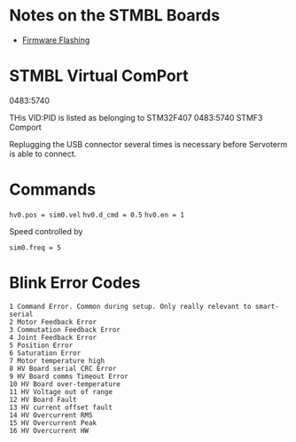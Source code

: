 # Notes on the STMBL Boards
- [Firmware Flashing](firmware-flashing.md)

# STMBL Virtual ComPort
0483:5740

THis VID:PID is listed as belonging to STM32F407
0483:5740 STMF3 Comport

Replugging the USB connector several times is necessary before Servoterm is able to connect.

# Commands

`hv0.pos = sim0.vel`
`hv0.d_cmd = 0.5`
`hv0.en = 1`

Speed controlled by

```
sim0.freq = 5
```


# Blink Error Codes
```
1 Command Error. Common during setup. Only really relevant to smart-serial
2 Motor Feedback Error
3 Commutation Feedback Error
4 Joint Feedback Error
5 Position Error
6 Saturation Error
7 Motor temperature high
8 HV Board serial CRC Error
9 HV Board comms Timeout Error
10 HV Board over-temperature
11 HV Voltage out of range
12 HV Board Fault
13 HV current offset fault
14 HV Overcurrent RMS
15 HV Overcurrent Peak
16 HV Overcurrent HW
```
